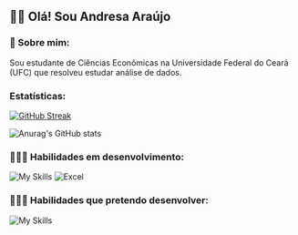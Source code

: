 ##  👋🏻 Olá! Sou Andresa Araújo
### 🌟 Sobre mim:
Sou estudante de Ciências Econômicas na Universidade Federal do Ceará (UFC) que resolveu estudar análise de dados.

### Estatísticas:

[![GitHub Streak](https://streak-stats.demolab.com/?user=andresa-araujo19&theme=dark&locale=pt-br)](https://git.io/streak-stats)

![Anurag's GitHub stats](https://github-readme-stats.vercel.app/api?username=andresa-araujo19&show_icons=true&theme=dark&locale=pt-br)

### 👩🏻‍💻 Habilidades em desenvolvimento:
![My Skills](https://skillicons.dev/icons?i=py,r)
![Excel](https://img.shields.io/badge/Microsoft_Excel-217346?style=for-the-badge&logo=microsoft-excel&logoColor=white)

### 👩🏻‍💻 Habilidades que pretendo desenvolver:
![My Skills](https://skillicons.dev/icons?i=mysql)

